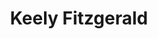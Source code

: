 ---
title: Keely Fitzgerald
position: High School Researcher
layout: default
contact:
publications: 
image: /images/user-icon.svg
group: hs
year-start: 2011
year-end:
---
